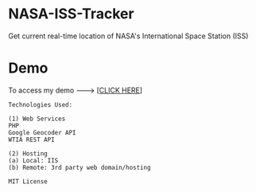 # NASA-ISS-Tracker
Get current real-time location of NASA's International Space Station (ISS)

# Demo
To access my demo ---> [<a href="http://geekresearchlab.net/NASA/iss/test_live_tracker.php">CLICK HERE</a>]

``` 
Technologies Used:

(1) Web Services
PHP
Google Geocoder API
WTIA REST API

(2) Hosting
(a) Local: IIS
(b) Remote: 3rd party web domain/hosting
```

```
MIT License
```
